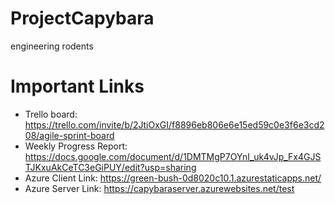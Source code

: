 # ProjectCapybara
engineering rodents


# Important Links

- Trello board: https://trello.com/invite/b/2JtiOxGI/f8896eb806e6e15ed59c0e3f6e3cd208/agile-sprint-board
- Weekly Progress Report: https://docs.google.com/document/d/1DMTMgP7OYnI_uk4vJp_Fx4GJSTJKxuAkCeTC3eGiPUY/edit?usp=sharing
- Azure Client Link: https://green-bush-0d8020c10.1.azurestaticapps.net/
- Azure Server Link: https://capybaraserver.azurewebsites.net/test
